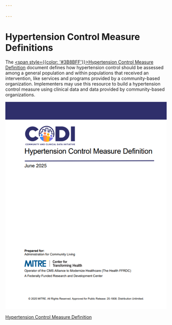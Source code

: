 ```yaml
---

---
```


# Hypertension Control Measure Definitions

The [<span style={{color: '#3B8BFF'}}>Hypertension Control Measure
Definition</span>](../../../../codi-resources/CODI_Hypertension_Control_Measure_Definition_20250825.pdf)
document defines how hypertension control should be assessed among a general
population and within populations that received an intervention, like services
and programs provided by a community-based organization. Implementers may use
this resource to build a hypertension control measure using clinical data and
data provided by community-based organizations.

<div style={{width: '250px'}} className="blue-links">
<div style={{border: "2px solid"}}>

[![](../../../static/img/hypertension-control-measure-def.png)](../../../../codi-resources/CODI_Hypertension_Control_Measure_Definition_20250825.pdf)
</div>

[Hypertension Control Measure Definition](../../../../codi-resources/CODI_Hypertension_Control_Measure_Definition_20250825.pdf)
</div>
